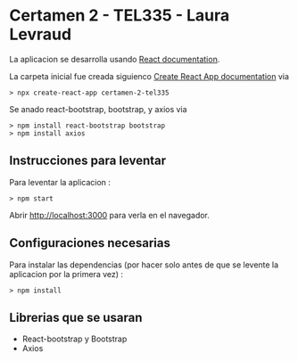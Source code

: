 # Certamen 2 - TEL335 - Laura Levraud

La aplicacion se desarrolla usando [React documentation](https://reactjs.org/).

La carpeta inicial fue creada siguienco [Create React App documentation](https://facebook.github.io/create-react-app/docs/getting-started) via
```
> npx create-react-app certamen-2-tel335
```

Se anado react-bootstrap, bootstrap, y axios via 

```
> npm install react-bootstrap bootstrap
> npm install axios
```

## Instrucciones para leventar

Para leventar la aplicacion :

```
> npm start
```

Abrir [http://localhost:3000](http://localhost:3000) para verla en el navegador.


## Configuraciones necesarias

Para instalar las dependencias (por hacer solo antes de que se levente la aplicacion por la primera vez) :

```
> npm install
```

## Librerias que se usaran

- React-bootstrap y Bootstrap
- Axios

